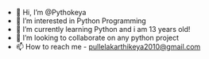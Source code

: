 - 👋 Hi, I’m @Pythokeya
- 👀 I’m interested in Python Programming
- 🌱 I’m currently learning Python and i am 13 years old!
- 🤝 I’m looking to collaborate on any python project
- 📫 How to reach me - pullelakarthikeya2010@gmail.com

<!---
Pythokeya/Pythokeya is a ✨ special ✨ repository because its `README.md` (this file) appears on your GitHub profile.
You can click the Preview link to take a look at your changes.
--->
